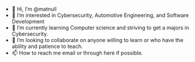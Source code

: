 - 👋 Hi, I’m @matnull
- 👀 I’m interested in Cybersecurity, Automotive Engineering, and Software Development
- 🌱 I’m currently learning Computer science and striving to get a majors in Cybersecurity.
- 💞️ I’m looking to collaborate on anyone willing to learn or who have the ability and patience to teach.
- 📫 How to reach me email or through here if possible.

<!---
matnull/matnull is a ✨ special ✨ repository because its `README.md` (this file) appears on your GitHub profile.
You can click the Preview link to take a look at your changes.
--->

